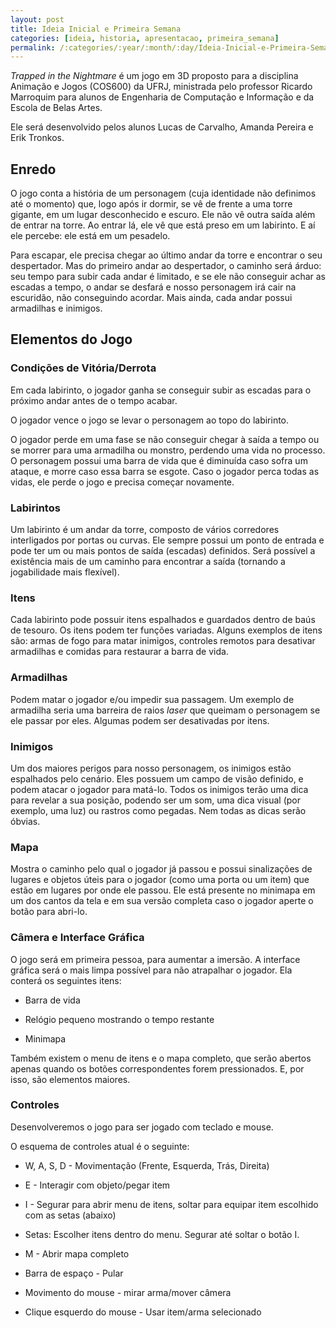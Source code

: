 ```yaml
---
layout: post
title: Ideia Inicial e Primeira Semana
categories: [ideia, historia, apresentacao, primeira_semana]
permalink: /:categories/:year/:month/:day/Ideia-Inicial-e-Primeira-Semana.html
---
```


_Trapped in the Nightmare_ é um jogo em 3D proposto para a disciplina Animação e Jogos (COS600) da UFRJ, ministrada pelo professor Ricardo Marroquim para alunos de Engenharia de Computação e Informação e da Escola de Belas Artes.

Ele será desenvolvido pelos alunos Lucas de Carvalho, Amanda Pereira e Erik Tronkos.


## Enredo

O jogo conta a história de um personagem (cuja identidade não definimos até o momento) que, logo após ir dormir, se vê de frente a uma torre gigante, em um lugar desconhecido e escuro. Ele não vê outra saída além de entrar na torre. Ao entrar lá, ele vê que está preso em um labirinto. E aí ele percebe: ele está em um pesadelo.

Para escapar, ele precisa chegar ao último andar da torre e encontrar o seu despertador. Mas do primeiro andar ao despertador, o caminho será árduo: seu tempo para subir cada andar é limitado, e se ele não conseguir achar as escadas a tempo, o andar se desfará e nosso personagem irá cair na escuridão, não conseguindo acordar. Mais ainda, cada andar possui armadilhas e inimigos.

## Elementos do Jogo

### Condições de Vitória/Derrota

Em cada labirinto, o jogador ganha se conseguir subir as escadas para o próximo andar antes de o tempo acabar.

O jogador vence o jogo se levar o personagem ao topo do labirinto.

O jogador perde em uma fase se não conseguir chegar à saída a tempo ou se morrer para uma armadilha ou monstro, perdendo uma vida no processo. O personagem possui uma barra de vida que é diminuída caso sofra um ataque, e morre caso essa barra se esgote. Caso o jogador perca todas as vidas, ele perde o jogo e precisa começar novamente.

### Labirintos

Um labirinto é um andar da torre, composto de vários corredores interligados por portas ou curvas. Ele sempre possui um ponto de entrada e pode ter um ou mais pontos de saída (escadas) definidos. Será possível a existência mais de um caminho para encontrar a saída (tornando a jogabilidade mais flexível).

### Itens

Cada labirinto pode possuir itens espalhados e guardados dentro de baús de tesouro. Os itens podem ter funções variadas. Alguns exemplos de itens são: armas de fogo para matar inimigos, controles remotos para desativar armadilhas e comidas para restaurar a barra de vida.

### Armadilhas

Podem matar o jogador e/ou impedir sua passagem. Um exemplo de armadilha seria uma barreira de raios _laser_ que queimam o personagem se ele passar por eles. Algumas podem ser desativadas por itens.

### Inimigos

Um dos maiores perigos para nosso personagem, os inimigos estão espalhados pelo cenário. Eles possuem um campo de visão definido, e podem atacar o jogador para matá-lo. Todos os inimigos terão uma dica para revelar a sua posição, podendo ser um som, uma dica visual (por exemplo, uma luz) ou rastros como pegadas. Nem todas as dicas serão óbvias.

### Mapa

Mostra o caminho pelo qual o jogador já passou e possui sinalizações de lugares e objetos úteis para o jogador (como uma porta ou um item) que estão em lugares por onde ele passou. Ele está presente no minimapa em um dos cantos da tela e em sua versão completa caso o jogador aperte o botão para abri-lo.

### Câmera e Interface Gráfica

O jogo será em primeira pessoa, para aumentar a imersão. A interface gráfica será o mais limpa possível para não atrapalhar o jogador. Ela conterá os seguintes itens:

- Barra de vida

- Relógio pequeno mostrando o tempo restante

- Minimapa

Também existem o menu de itens e o mapa completo, que serão abertos apenas quando os botões correspondentes forem pressionados. E, por isso, são elementos maiores.

### Controles

Desenvolveremos o jogo para ser jogado com teclado e mouse.

O esquema de controles atual é o seguinte:

- W, A, S, D - Movimentação (Frente, Esquerda, Trás, Direita)

- E - Interagir com objeto/pegar item

- I - Segurar para abrir menu de itens, soltar para equipar item escolhido com as setas (abaixo)

- Setas: Escolher itens dentro do menu. Segurar até soltar o botão I.

- M - Abrir mapa completo

- Barra de espaço - Pular

- Movimento do mouse - mirar arma/mover câmera

- Clique esquerdo do mouse - Usar item/arma selecionado
